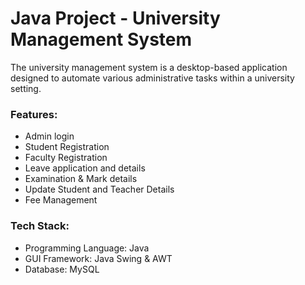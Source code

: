 # Java Project - University Management System

The university management system is a desktop-based application designed to automate various administrative tasks within a university setting. 

### Features: 
<ul>
  <li>Admin login</li>
  <li>Student Registration</li>
  <li>Faculty Registration</li>
  <li>Leave application and details</li>
  <li>Examination & Mark details</li>
  <li>Update Student and Teacher Details</li>
  <li>Fee Management</li>
</ul>


 ### Tech Stack:
<ul>
  <li>Programming Language: Java</li>
  <li>GUI Framework: Java Swing & AWT</li>
  <li>Database: MySQL</li>
</ul>
